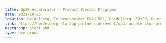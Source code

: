 ```yaml
---
title: Up2B Accelerator – Product Booster Programm
date: 2021-10-25
location: Heidelberg, Im Neuenheimer Feld 582, Heidelberg, 69120, Deutschland
link: https://heidelberg-startup-partners.de/event/up2b-accelerator-product-booster-programm/
usergroup: startuphd
type: usergroup
---
```

